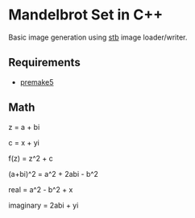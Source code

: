 # Mandelbrot Set in C++

Basic image generation using [stb](https://github.com/nothings/stb) image loader/writer.

## Requirements

  - [premake5](https://github.com/premake/premake-core)

## Math

z = a + bi

c = x + yi

f(z) = z^2 + c

(a+bi)^2 = a^2 + 2abi - b^2

real = a^2 - b^2 + x

imaginary = 2abi + yi

